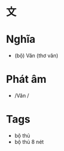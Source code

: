 # 文

# Nghĩa
* (bộ) Văn (thơ văn)

# Phát âm
* /Văn /

# Tags
* bộ thủ
*  bộ thủ 8 nét

<script>window.HANZI_FIELD='文';</script>
